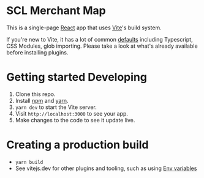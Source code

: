 # SCL Merchant Map

This is a single-page [React](https://reactjs.org/) app that uses [Vite](https://vitejs.dev/)'s build system.

If you're new to Vite, it has a lot of common [defaults](https://vitejs.dev/guide/features.html) including Typescript, CSS Modules, glob importing. Please take a look at what's already available before installing plugins.

# Getting started Developing

1. Clone this repo.
2. Install [npm](https://docs.npmjs.com/downloading-and-installing-node-js-and-npm) and [yarn](https://yarnpkg.com/).
3. `yarn dev` to start the Vite server.
4. Visit `http://localhost:3000` to see your app.
5. Make changes to the code to see it update live.

# Creating a production build

* `yarn build`
* See vitejs.dev for other plugins and tooling, such as using [Env variables](https://vitejs.dev/guide/env-and-mode.html)